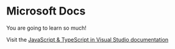 # Microsoft Docs

You are going to learn so much!

Visit the [JavaScript & TypeScript in Visual Studio documentation](articles/index.md)
